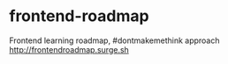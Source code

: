 # frontend-roadmap
Frontend learning roadmap, #dontmakemethink approach
http://frontendroadmap.surge.sh
